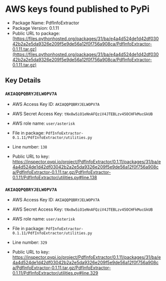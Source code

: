 # AWS keys found published to PyPi

* Package Name: PdfInfoExtractor
* Package Version: 0.1.11
* Public URL to package: [https://files.pythonhosted.org/packages/31/ba/e4a4d524de1d42df03042b2a2e5da9326e209f5e9de56a12f0f756a908ca/PdfInfoExtractor-0.1.11.tar.gz](https://files.pythonhosted.org/packages/31/ba/e4a4d524de1d42df03042b2a2e5da9326e209f5e9de56a12f0f756a908ca/PdfInfoExtractor-0.1.11.tar.gz)

## Key Details

### `AKIAQQPQBRYJELWOPV7A`

* AWS Access Key ID: `AKIAQQPQBRYJELWOPV7A`
* AWS Secret Access Key: `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` 
* AWS role name: `user/asterisk`
* File in package: `PdfInfoExtractor-0.1.11/PdfInfoExtractor/utilities.py`
* Line number: `138`

* Public URL to key: https://inspector.pypi.io/project/PdfInfoExtractor/0.1.11/packages/31/ba/e4a4d524de1d42df03042b2a2e5da9326e209f5e9de56a12f0f756a908ca/PdfInfoExtractor-0.1.11.tar.gz/PdfInfoExtractor-0.1.11/PdfInfoExtractor/utilities.py#line.138



### `AKIAQQPQBRYJELWOPV7A`

* AWS Access Key ID: `AKIAQQPQBRYJELWOPV7A`
* AWS Secret Access Key: `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` 
* AWS role name: `user/asterisk`
* File in package: `PdfInfoExtractor-0.1.11/PdfInfoExtractor/utilities.py`
* Line number: `329`

* Public URL to key: https://inspector.pypi.io/project/PdfInfoExtractor/0.1.11/packages/31/ba/e4a4d524de1d42df03042b2a2e5da9326e209f5e9de56a12f0f756a908ca/PdfInfoExtractor-0.1.11.tar.gz/PdfInfoExtractor-0.1.11/PdfInfoExtractor/utilities.py#line.329


